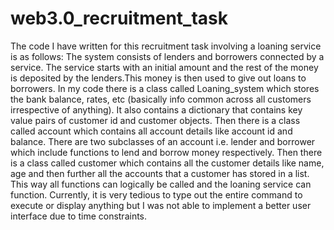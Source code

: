 # web3.0_recruitment_task
The code I have written for this recruitment task involving a loaning service is as follows:
The system consists of lenders and borrowers connected by a service. The service starts with an initial amount and the rest of the money is deposited by the lenders.This money is then used to give out loans to borrowers. 
In my code there is a class called Loaning_system which stores the bank balance, rates, etc (basically info common across all customers irrespective of anything). It also contains a dictionary that contains key value pairs of customer id and customer objects.
Then there is a class called account which contains all account details like account id and balance. There are two subclasses of an account i.e. lender and borrower which include functions to lend and borrow money respectively.
Then there is a class called customer which contains all the customer details like name, age and then further all the accounts that a customer has stored in a list.
This way all functions can logically be called and the loaning service can function.
Currently, it is very tedious to type out the entire command to execute or display anything but I was not able to implement a better user interface due to time constraints.

